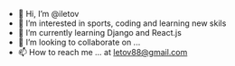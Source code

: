 - 👋 Hi, I’m @iletov
- 👀 I’m interested in sports, coding and learning new skils
- 🌱 I’m currently learning Django and React.js
- 💞️ I’m looking to collaborate on ...
- 📫 How to reach me ... at letov88@gmail.com

<!---
iletov/iletov is a ✨ special ✨ repository because its `README.md` (this file) appears on your GitHub profile.
You can click the Preview link to take a look at your changes.
--->
